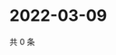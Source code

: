 # 2022-03-09

共 0 条

<!-- BEGIN WEIBO -->
<!-- 最后更新时间 Wed Mar 09 2022 23:15:12 GMT+0800 (China Standard Time) -->

<!-- END WEIBO -->
